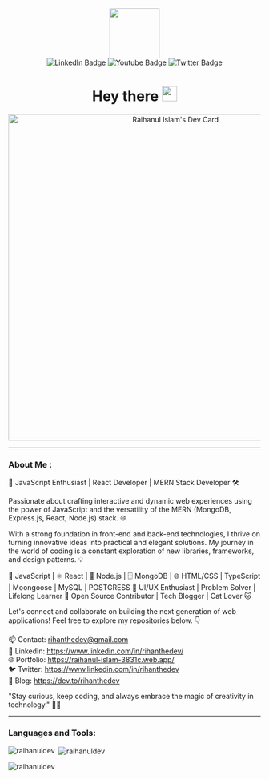 <div id="header" align="center">
  <img src="https://media.giphy.com/media/M9gbBd9nbDrOTu1Mqx/giphy.gif" width="100"/>
</div>
<div id="badges" align="center">
  <a href="https://www.linkedin.com/in/rihanthedev/">
    <img src="https://img.shields.io/badge/LinkedIn-blue?style=for-the-badge&logo=linkedin&logoColor=white" alt="LinkedIn Badge"/>
  </a>
  <a href="https://www.youtube.com/channel/uniqueCoderRihan">
    <img src="https://img.shields.io/badge/YouTube-red?style=for-the-badge&logo=youtube&logoColor=white" alt="Youtube Badge"/>
  </a>
  <a href="https://www.twitter.com/uniqueCoderRihan/">
    <img src="https://img.shields.io/badge/Twitter-blue?style=for-the-badge&logo=twitter&logoColor=white" alt="Twitter Badge"/>
  </a><br>
  <img src="https://komarev.com/ghpvc/?username=uniqueCoderRihan&style=flat-square&color=blue" alt=""/>
  <h1>
  Hey there
  <img src="https://media.giphy.com/media/hvRJCLFzcasrR4ia7z/giphy.gif" width="30px"/>
</h1>
  
  <div align="center">
 <a href="https://app.daily.dev/raihanuldev"><img src="https://api.daily.dev/devcards/v2/335xCZALKzykq6yGLbuhA.png?type=wide&r=9ie" width="652" alt="Raihanul Islam's Dev Card"/></a>
</div>
</div>


---
### About Me :
🚀 JavaScript Enthusiast | React Developer | MERN Stack Developer 🛠️

Passionate about crafting interactive and dynamic web experiences using the power of JavaScript and the versatility of the MERN (MongoDB, Express.js, React, Node.js) stack. 🌐

With a strong foundation in front-end and back-end technologies, I thrive on turning innovative ideas into practical and elegant solutions. My journey in the world of coding is a constant exploration of new libraries, frameworks, and design patterns. 💡

🔷 JavaScript | ⚛️ React | 🧰 Node.js | 🗄️ MongoDB | 🌐 HTML/CSS | TypeScript | Moongoose | MySQL | POSTGRESS
🔷 UI/UX Enthusiast | Problem Solver | Lifelong Learner
🔷 Open Source Contributor | Tech Blogger | Cat Lover 🐱

Let's connect and collaborate on building the next generation of web applications! Feel free to explore my repositories below. 👇

📫 Contact: rihanthedev@gmail.com <br/>
💼 LinkedIn: https://www.linkedin.com/in/rihanthedev/ <br/>
🌐 Portfolio: https://raihanul-islam-3831c.web.app/ <br/>
🐦 Twitter: https://www.linkedin.com/in/rihanthedev <br/>
📝 Blog: https://dev.to/rihanthedev <br/>

"Stay curious, keep coding, and always embrace the magic of creativity in technology." 🌈✨

---

<h3 align="left">Languages and Tools:</h3>
<!-- Your languages and tools section remains unchanged -->

<p><img align="left" src="https://github-readme-stats.vercel.app/api/top-langs?username=raihanuldev&show_icons=true&locale=en&layout=compact" alt="raihanuldev" /></p>

<p>&nbsp;<img align="center" src="https://github-readme-stats.vercel.app/api?username=raihanuldev&show_icons=true&locale=en" alt="raihanuldev" /></p>

<p><img align="center" src="https://github-readme-streak-stats.herokuapp.com/?user=raihanuldev&" alt="raihanuldev" /></p>
